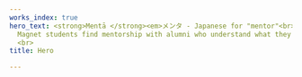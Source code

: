 ```yaml
---
works_index: true
hero_text: <strong>Mentā </strong><em>メンタ - Japanese for "mentor"<br></em>We help
  Magnet students find mentorship with alumni who understand what they are going through.
  <br>
title: Hero

---
```

<Hero :text="$page.frontmatter.hero_text" />
<WorksList />